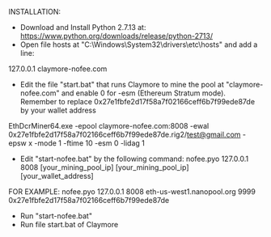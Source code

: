 INSTALLATION: 
- Download and Install Python 2.7.13 at: https://www.python.org/downloads/release/python-2713/
- Open file hosts at "C:\Windows\System32\drivers\etc\hosts" and add a line:

127.0.0.1 claymore-nofee.com

- Edit the file "start.bat" that runs Claymore to mine the pool at "claymore-nofee.com" and enable 0 for -esm (Ethereum Stratum mode). Remember to replace 0x27e1fbfe2d17f58a7f02166ceff6b7f99ede87de by your wallet address 

EthDcrMiner64.exe -epool claymore-nofee.com:8008 -ewal 0x27e1fbfe2d17f58a7f02166ceff6b7f99ede87de.rig2/test@gmail.com -epsw x -mode 1 -ftime 10 -esm 0 -lidag 1

- Edit "start-nofee.bat" by the following command:
nofee.pyo 127.0.0.1 8008 [your_mining_pool_ip] [your_mining_pool_ip] [your_wallet_address]

FOR EXAMPLE: nofee.pyo 127.0.0.1 8008 eth-us-west1.nanopool.org 9999 0x27e1fbfe2d17f58a7f02166ceff6b7f99ede87de

- Run "start-nofee.bat"
- Run file start.bat of Claymore